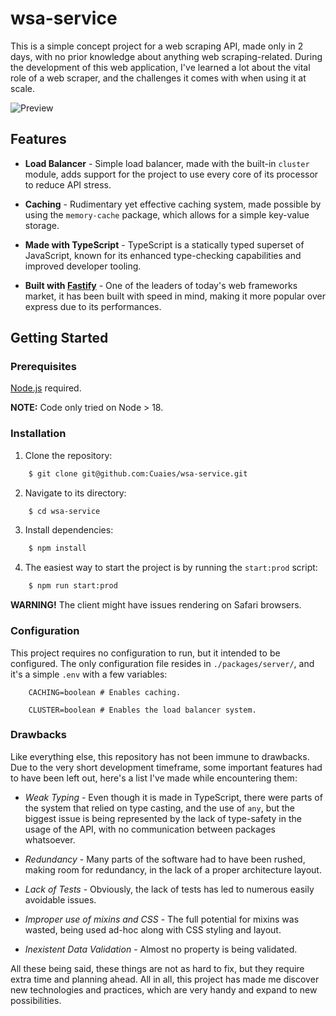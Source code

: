 # wsa-service

This is a simple concept project for a web scraping API, made only in 2 days, with no prior knowledge about anything web scraping-related. During the development of this web application, I've learned a lot about the vital role of a web scraper, and the challenges it comes with when using it at scale.

![Preview](https://i.imgur.com/Ycux81D.png)

## Features

- **Load Balancer** - Simple load balancer, made with the built-in `cluster` module, adds support for the project to use every core of its processor to reduce API stress.

- **Caching** - Rudimentary yet effective caching system, made possible by using the `memory-cache` package, which allows for a simple key-value storage.

- **Made with TypeScript** - TypeScript is a statically typed superset of JavaScript, known for its enhanced type-checking capabilities and improved developer tooling.

- **Built with [Fastify](https://fastify.dev/)** - One of the leaders of today's web frameworks market, it has been built with speed in mind, making it more popular over express due to its performances.

## Getting Started

### Prerequisites

[Node.js](https://nodejs.org/en) required.

**NOTE:** Code only tried on Node > 18.

### Installation

1. Clone the repository:

```sh
    $ git clone git@github.com:Cuaies/wsa-service.git
```

2. Navigate to its directory:

```sh
    $ cd wsa-service
```

3. Install dependencies:

```sh
    $ npm install
```

4. The easiest way to start the project is by running the `start:prod` script:

```sh
    $ npm run start:prod
```

**WARNING!** The client might have issues rendering on Safari browsers.

### Configuration

This project requires no configuration to run, but it intended to be configured. The only configuration file resides in `./packages/server/`, and it's a simple `.env` with a few variables:

```
    CACHING=boolean # Enables caching.

    CLUSTER=boolean # Enables the load balancer system.
```

### Drawbacks

Like everything else, this repository has not been immune to drawbacks. Due to the very short development timeframe, some important features had to have been left out, here's a list I've made while encountering them:

- _Weak Typing_ - Even though it is made in TypeScript, there were parts of the system that relied on type casting, and the use of `any`, but the biggest issue is being represented by the lack of type-safety in the usage of the API, with no communication between packages whatsoever.

- _Redundancy_ - Many parts of the software had to have been rushed, making room for redundancy, in the lack of a proper architecture layout.

- _Lack of Tests_ - Obviously, the lack of tests has led to numerous easily avoidable issues.

- _Improper use of mixins and CSS_ - The full potential for mixins was wasted, being used ad-hoc along with CSS styling and layout.

- _Inexistent Data Validation_ - Almost no property is being validated.

All these being said, these things are not as hard to fix, but they require extra time and planning ahead. All in all, this project has made me discover new technologies and practices, which are very handy and expand to new possibilities.
